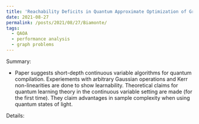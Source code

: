 ```yaml
---
title: 'Reachability Deficits in Quantum Approximate Optimization of Graph Problems'
date: 2021-08-27
permalink: /posts/2021/08/27/Biamonte/
tags:
  - QAOA
  - performance analysis
  - graph problems
---
```


Summary: 

* Paper suggests short-depth continuous variable algorithms for quantum compilation. Experiements with arbitrary Gaussian operations and Kerr non-linearities are done to show learnability. Theoretical claims for quantum learning theory in the continuous variable setting are made (for the first time). They claim advantages in 
sample complexity when using quantum states of light. 

Details:
